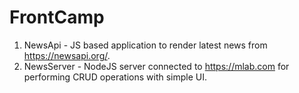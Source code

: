 # FrontCamp
1. NewsApi - JS based application to render latest news from https://newsapi.org/.
2. NewsServer - NodeJS server connected to https://mlab.com for performing CRUD operations with simple UI.
